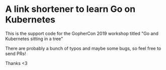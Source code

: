 # A link shortener to learn Go on Kubernetes

This is the support code for the GopherCon 2019 workshop titled "Go and Kubernetes sitting in a tree"

There are probably a bunch of typos and maybe some bugs, so feel free to send PRs!

Thanks <3
